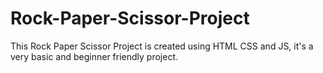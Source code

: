 # Rock-Paper-Scissor-Project
This Rock Paper Scissor Project is created using HTML CSS and JS, it's a very basic and beginner friendly project.
